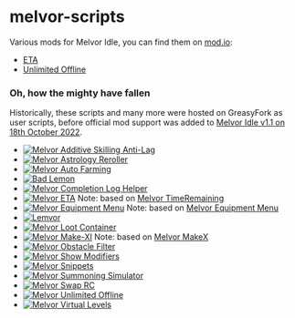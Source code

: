 # melvor-scripts
Various mods for Melvor Idle, you can find them on [mod.io](https://mod.io/g/melvoridle):

- [ETA](https://mod.io/g/melvoridle/m/eta)
- [Unlimited Offline](https://mod.io/g/melvoridle/m/unlimited-offline)

### Oh, how the mighty have fallen
Historically, these scripts and many more were hosted on GreasyFork as user scripts, before official mod support was added to [Melvor Idle v1.1 on 18th October 2022](https://wiki.melvoridle.com/w/Full_Changelog#Official_Cross-Platform_Mod_Support).

- [![Melvor Additive Skilling Anti-Lag](https://img.shields.io/badge/dynamic/json?label=Melvor%20Additive%20Skilling%20Anti-Lag&query=version&prefix=v&url=https%3A%2F%2Fgreasyfork.org%2Fscripts%2F430727.json)](https://greasyfork.org/scripts/430727)
- [![Melvor Astrology Reroller](https://img.shields.io/badge/dynamic/json?label=Melvor%20Astrology%20Reroller&query=version&prefix=v&url=https%3A%2F%2Fgreasyfork.org%2Fscripts%2F441426.json)](https://greasyfork.org/scripts/441426)
- [![Melvor Auto Farming](https://img.shields.io/badge/dynamic/json?label=Melvor%20Auto%20Farming&query=version&prefix=v&url=https%3A%2F%2Fgreasyfork.org%2Fscripts%2F419699.json)](https://greasyfork.org/scripts/419699)
- [![Bad Lemon](https://img.shields.io/badge/dynamic/json?label=Bad%20Lemon&query=version&prefix=v&url=https%3A%2F%2Fgreasyfork.org%2Fscripts%2F426675.json)](https://greasyfork.org/en/scripts/426675)
- [![Melvor Completion Log Helper](https://img.shields.io/badge/dynamic/json?label=Melvor%20Completion%20Log%20Helper&query=version&prefix=v&url=https%3A%2F%2Fgreasyfork.org%2Fscripts%2F405082.json)](https://greasyfork.org/en/scripts/405082)
- [![Melvor ETA](https://img.shields.io/badge/dynamic/json?label=Melvor%20ETA&query=version&prefix=v&url=https%3A%2F%2Fgreasyfork.org%2Fscripts%2F415592.json)](https://greasyfork.org/en/scripts/415592)
Note: based on [Melvor TimeRemaining](https://greasyfork.org/en/scripts/400936)
- [![Melvor Equipment Menu](https://img.shields.io/badge/dynamic/json?label=Melvor%20Equipment%20Menu&query=version&prefix=v&url=https%3A%2F%2Fgreasyfork.org%2Fscripts%2F433162.json)](https://greasyfork.org/en/scripts/433162)
Note: based on [Melvor Equipment Menu](https://greasyfork.org/en/scripts/419049)
- [![Lemvor](https://img.shields.io/badge/dynamic/json?label=Lemvor&query=version&prefix=v&url=https%3A%2F%2Fgreasyfork.org%2Fscripts%2F423027.json)](https://greasyfork.org/en/scripts/423027)
- [![Melvor Loot Container](https://img.shields.io/badge/dynamic/json?label=Melvor%20Loot%20Container&query=version&prefix=v&url=https%3A%2F%2Fgreasyfork.org%2Fscripts%2F428711.json)](https://greasyfork.org/en/scripts/428711)
- [![Melvor Make-XI](https://img.shields.io/badge/dynamic/json?label=Melvor%20Make-XI&query=version&prefix=v&url=https%3A%2F%2Fgreasyfork.org%2Fscripts%2F423057.json)](https://greasyfork.org/en/scripts/423057)
Note: based on [Melvor MakeX](https://greasyfork.org/en/scripts/408741)
- [![Melvor Obstacle Filter](https://img.shields.io/badge/dynamic/json?label=Melvor%20Obstacle%20Filter&query=version&prefix=v&url=https%3A%2F%2Fgreasyfork.org%2Fscripts%2F430344.json)](https://greasyfork.org/en/scripts/430344)
- [![Melvor Show Modifiers](https://img.shields.io/badge/dynamic/json?label=Melvor%20Show%20Modifiers&query=version&prefix=v&url=https%3A%2F%2Fgreasyfork.org%2Fscripts%2F423121.json)](https://greasyfork.org/en/scripts/423121)
- [![Melvor Snippets](https://img.shields.io/badge/dynamic/json?label=Melvor%20Snippets&query=version&prefix=v&url=https%3A%2F%2Fgreasyfork.org%2Fscripts%2F432152.json)](https://greasyfork.org/en/scripts/432152)
- [![Melvor Summoning Simulator](https://img.shields.io/badge/dynamic/json?label=Melvor%20Summoning%20Simulator&query=version&prefix=v&url=https%3A%2F%2Fgreasyfork.org%2Fscripts%2F440993.json)](https://greasyfork.org/scripts/440993)
- [![Melvor Swap RC](https://img.shields.io/badge/dynamic/json?label=Melvor%20Swap%20RC&query=version&prefix=v&url=https%3A%2F%2Fgreasyfork.org%2Fscripts%2F425582.json)](https://greasyfork.org/en/scripts/425582)
- [![Melvor Unlimited Offline](https://img.shields.io/badge/dynamic/json?label=Melvor%20Unlimited%20Offline&query=version&prefix=v&url=https%3A%2F%2Fgreasyfork.org%2Fscripts%2F435372.json)](https://greasyfork.org/en/scripts/435372)
- [![Melvor Virtual Levels](https://img.shields.io/badge/dynamic/json?label=Melvor%20Virtual%20Levels&query=version&prefix=v&url=https%3A%2F%2Fgreasyfork.org%2Fscripts%2F428138.json)](https://greasyfork.org/en/scripts/428138)
